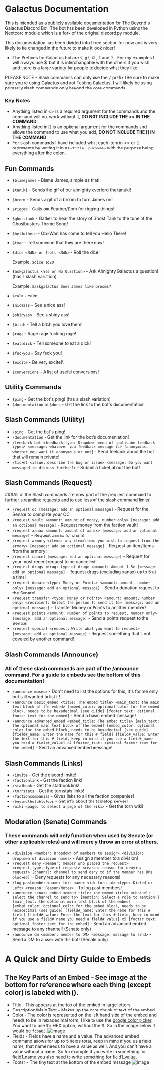 # Galactus Documentation
This is intended as a publicly available documentation for The Beyond's Galactus Discord Bot. 
The bot has been developed in Python using the Nextcord module which is a fork of the original discord.py module. 

This documentation has been divided into three section for now and is very likely to be changed in the future to make it look nicer!

* The Prefixes for Galactus bot are ```$```, ```g!```, ```G!```, ```?``` and ```? ```. For my examples I will always use \$, but it is interchangable with the others if you wish, and there is a large variety for people to decide what they like. 

PLEASE NOTE - Slash commands can only use the ```/``` prefix (Be sure to make sure you're using Galactus and not Testing Galactus. 
   I will likely be using primarily slash commands only beyond the core commands. 

### Key Notes
* Anything listed in \<> is a required argument for the commands and the command will not work without it, __DO NOT INCLUDE THE \<> IN THE COMMAND__.
* Anything listed in \[] is an optional argument for the commands and allows the command to use what you add, __DO NOT INCLUDE THE \[] IN THE COMMAND__.
* For slash commands I have included what each item in <> or [] represents by writing it in as ```<title: purpose>``` with the purpose being everything after the colon. 

## Fun Commands
* ```$blamejames``` - Blame James, simple as that!
* ```$tanuki``` - Sends the gif of our almighty overlord the tanuki!
* ```$broom``` - Sends a gif of a broom to turn James on!
* ```$rigged``` - Calls out Feather/Dom for rigging things!
* ```$ghosttank``` - Gather to hear the story of Ghost Tank to the tune of the Ghostbusters Theme Song!
* ```$hellothere``` - Obi-Wan has come to tell you Hello There!
* ```$tyan``` - Tell someone that they are there now!
* ```$dice <NdN> or $roll <NdN>``` - Roll the dice!
   
   Example. ```$dice 1d20```
* ```$askgalactus <Yes or No Question>``` - Ask Almighty Galactus a question! (has a slash variation)
   
   Example. ```$askgalactus Does James like brooms?```
* ```$calm``` - calm
* ```$niceass``` - See a nice ass!
* ```$shinyass``` - See a shiny ass!
* ```$bitch``` - Tell a bitch you love them!
* ```$rage``` - Rage rage fucking rage!
* ```$eatadick``` - Tell someone to eat a dick!
* ```$fuckyou``` - Say fuck you!
* ```$excite``` - Be very excite!\
* ```$conversions``` - A list of useful conversions!

## Utility Commands
* ```$ping``` - Get the bot's ping! (has a slash variation)
* ```$documentation``` or ```$docs``` - Get the link to the bot's documentation!

## Slash Commands (Utility)
* ```/ping``` - Get the bot's ping! 
* ```/documentation``` - Get the link for the bot's documentation!
* ```/feedback bot <feedback_type: Dropdown menu of applicabe feedback types> <message: whatever you feedback message is> [anonymous: whether you want it anonymous or not]``` - Send feeback about the bot that will remain private!
* ```/ticket <issue: describe the bug or issue> <message: Do you want messaged to discuss further?>``` - Submit a ticket about the bot!

## Slash Commands (Request)
###All of the Slash commands are now part of the /request command to further streamline requests and to use less of the slash command limits!
* ```/request oc [message: add an optional message]``` - Request for the Senate to complete your OC! 
* ```/request vault <amount: amount of money, number only> [message: add an optional message]``` - Request money from the faction vault! 
* ```/request xanax <amount: amount of xanax> [message: add an optional message]``` - Request xanax for chain!
* ```/request armory <items: any item/items you wish to request from the armory> [message: add an optional message]``` - Request an item/items from the armory!
* ```/request cancel [message: add an optional message]``` - Request for your most recent request to be cancelled!
* ```/request drugs <drug: type of drug> <amount: Amount 1-5> [message: add an optional message]``` - Request drugs (excluding xanax) up to 5 at a time!
* ```/request donate <type: Money or Points> <amount: amount, number only> [message: add an optional message]``` - Send a donation request to the Senate!
* ```/request transfer <type: Money or Points> <amount: amount, number only> <recipient: Select the person to send it to> [message: add an optional message]``` - Transfer Money or Points to another member!
* ```/request points <amount: Number of points to request, number only> [message: add an optional message]``` - Send a points request to the Senate!
* ```/request special <request: Write what you want to request> [message: add an optional message]``` - Request something that's not covered by another command!

## Slash Commands (Announce)
### All of these slash commands are part of the /announce command. For a guide to embeds see the bottom of this documentation!
* ```/announce museum``` - Don't need to list the options for this, it's for me only but still wanted to list it!
* ```/announce basic_embed <title: The embed title> <main_text: the main text block of the embed> [embed_color: optional color for the embed block, needs to be hexadecimal (see guide] [footer_text: optional footer text for the embed]``` - Send a basic embed message!
* ```/announce advanced_embed <embed_title: The embed title> [main_text: the optional main text block of the embed] [embed_color: optional color for the embed block, needs to be hexadecimal (see guide] [field#_name: Enter the name for this # field] [field#_value: Enter the text for this # field, keep in mind if you use a field#_name you need a field#_value] x5 [footer_text: optional footer text for the embed]``` - Send an advanced embed message!

## Slash Commands (Links)
* ```/invite``` - Get the discord invite!
* ```/factionlink``` - Get the faction link!
* ```/statbook``` - Get the statbook link!
* ```/tornstats``` - Get the tornstats links!
* ```/factioncompanies``` - Gives links to all the faction companies!
* ```/beyondthetabletops``` - Get info about the tabletop server!
* ```/wiki <page: to select a page of the wiki>``` - Get the torn wiki!

## Moderation (Senate) Commands
### These commands will only function when used by Senate (or other applicable roles) and will merely throw an error at others. 
* ```/division <member: Dropdown of members to assign> <division: dropdown of division names>``` - Assign a member to a division!
* ```/request deny <member: member who placed the request> <request_type: type of request> <reason: reason for denying request> [channel: channel to send deny to if the member has DMs blocked]``` = Deny requests for any necessary reasons!
* ```/log pastmember <name: torn name> <id: torn id> <type: Kicked or Left> <reason: Reason/Notes>``` - To log past members!
* ```/announce senate_embed <embed_title: The embed title> <channel: select the channel to send to> [mention: Select a role to mention!] [main_text: the optional main text block of the embed] [embed_color: optional color for the embed block, needs to be hexadecimal (see guide] [field#_name: Enter the name for this # field] [field#_value: Enter the text for this # field, keep in mind if you use a field#_name you need a field#_value] x5 [footer_text: optional footer text for the embed]``` - Send an advanced embed message to any channel! (Senate only)
* ```/announce dm <member: member to DM> <message: message to send>``` - Send a DM to a user with the bot! (Senate only)


# A Quick and Dirty Guide to Embeds
## The Key Parts of an Embed - See image at the bottom for reference where each thing (except color) is labeled with (). 
* Title - This appears at the top of the embed in large letters
* Description/Main Text - Makes up the core chunk of text of the embed. 
* Color - The color is represented on the left hand side of the embed and needs to be in hexadecimal form, I like to use the [google color picker](https://www.google.com/search?q=color+picker&oq=color+picker&aqs=chrome.0.69i59j0i20i263i512j0i433i512j0i131i433i512j0i512j0i433i512l3j0i131i433i512.2226j0j9&sourceid=chrome&ie=UTF-8). You want to use thr HEX option, without the #. So in the image below it would be ```fcba03```.
![image](https://user-images.githubusercontent.com/70727679/196340449-77fc5d4b-e22f-4656-bd9b-840c82c829c8.png)
* Fields - Fields have a name and a value. The advanced embed command allows for up to 5 fields total, keep in mind if you us a field name, that name needs to have a value as well. And you can't have a value without a name. So for example if you write in something for field1_name you also need to write something for field1_value. 
* Footer - The tiny text at the bottom of the embed message
![image](https://user-images.githubusercontent.com/70727679/196341467-434dff5f-36b5-4b9c-ae12-4b1b3b26651f.png)

